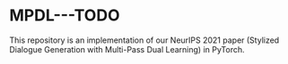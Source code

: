 # MPDL---TODO
This repository is an implementation of our NeurIPS 2021 paper (Stylized Dialogue Generation with Multi-Pass Dual Learning) in PyTorch.
